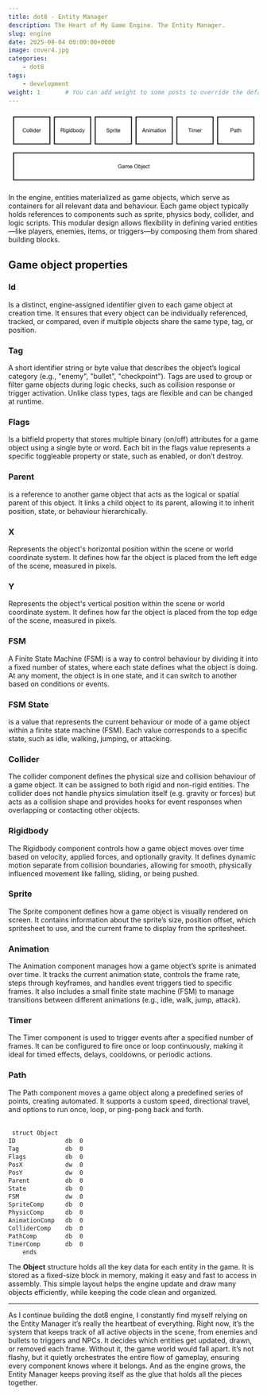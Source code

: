 ```yaml
---
title: dot8 - Entity Manager
description: The Heart of My Game Engine. The Entity Manager.
slug: engine
date: 2025-08-04 00:00:00+0000
image: cover4.jpg
categories:
    - dot8
tags:
    - development
weight: 1       # You can add weight to some posts to override the default sorting (date descending)
---
```


![Diagram](diagram.jpg)

In the engine, entities materialized as game objects, which serve as containers for all relevant data and behaviour. Each game object typically holds references to components such as sprite, physics body, collider, and logic scripts. This modular design allows flexibility in defining varied entities—like players, enemies, items, or triggers—by composing them from shared building blocks.

## Game object properties ##

### Id ###

Is a distinct, engine-assigned identifier given to each game object at creation time. It ensures that every object can be individually referenced, tracked, or compared, even if multiple objects share the same type, tag, or position.

### Tag ###

A short identifier string or byte value that describes the object’s logical category (e.g., "enemy", "bullet", "checkpoint"). Tags are used to group or filter game objects during logic checks, such as collision response or trigger activation. Unlike class types, tags are flexible and can be changed at runtime.

### Flags ###

Is a bitfield property that stores multiple binary (on/off) attributes for a game object using a single byte or word. Each bit in the flags value represents a specific toggleable property or state, such as enabled, or don’t destroy.

### Parent ###

is a reference to another game object that acts as the logical or spatial parent of this object. It links a child object to its parent, allowing it to inherit position, state, or behaviour hierarchically.

### X ###

Represents the object's horizontal position within the scene or world coordinate system. It defines how far the object is placed from the left edge of the scene, measured in pixels.

### Y ###

Represents the object's vertical position within the scene or world coordinate system. It defines how far the object is placed from the top edge of the scene, measured in pixels.

### FSM ###

A Finite State Machine (FSM) is a way to control behaviour by dividing it into a fixed number of states, where each state defines what the object is doing. At any moment, the object is in one state, and it can switch to another based on conditions or events.

### FSM State ###

is a value that represents the current behaviour or mode of a game object within a finite state machine (FSM). Each value corresponds to a specific state, such as idle, walking, jumping, or attacking.

### Collider ###

The collider component defines the physical size and collision behaviour of a game object. It can be assigned to both rigid and non-rigid entities. The collider does not handle physics simulation itself (e.g. gravity or forces) but acts as a collision shape and provides hooks for event responses when overlapping or contacting other objects.

### Rigidbody ###

The Rigidbody component controls how a game object moves over time based on velocity, applied forces, and optionally gravity. It defines dynamic motion separate from collision boundaries, allowing for smooth, physically influenced movement like falling, sliding, or being pushed.

### Sprite ###

The Sprite component defines how a game object is visually rendered on screen. It contains information about the sprite’s size, position offset, which spritesheet to use, and the current frame to display from the spritesheet.

### Animation ###

The Animation component manages how a game object’s sprite is animated over time. It tracks the current animation state, controls the frame rate, steps through keyframes, and handles event triggers tied to specific frames. It also includes a small finite state machine (FSM) to manage transitions between different animations (e.g., idle, walk, jump, attack).

### Timer ###

The Timer component is used to trigger events after a specified number of frames. It can be configured to fire once or loop continuously, making it ideal for timed effects, delays, cooldowns, or periodic actions.

### Path ###

The Path component moves a game object along a predefined series of points, creating automated. It supports a custom speed, directional travel, and options to run once, loop, or ping-pong back and forth.

```

 struct	Object
ID			    db	0	
Tag			    db	0	
Flags			db	0	
PosX			dw	0	
PosY			dw	0	
Parent			db	0	
State			db	0	
FSM			    dw	0	
SpriteComp		db	0	
PhysicComp		db	0	
AnimationComp	db	0	
ColliderComp	db	0	
PathComp		db	0	
TimerComp		db	0	
	ends

```

The **Object** structure holds all the key data for each entity in the game. It is stored as a fixed-size block in memory, making it easy and fast to access in assembly. This simple layout helps the engine update and draw many objects efficiently, while keeping the code clean and organized.

---

As I continue building the dot8 engine, I constantly find myself relying on the Entity Manager it’s really the heartbeat of everything. Right now, it’s the system that keeps track of all active objects in the scene, from enemies and bullets to triggers and NPCs. It decides which entities get updated, drawn, or removed each frame. Without it, the game world would fall apart. It’s not flashy, but it quietly orchestrates the entire flow of gameplay, ensuring every component knows where it belongs. And as the engine grows, the Entity Manager keeps proving itself as the glue that holds all the pieces together.
